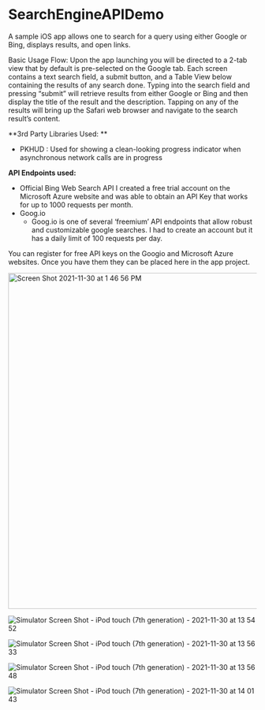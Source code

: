 # SearchEngineAPIDemo
A sample iOS app allows one to search for a query using either Google or Bing, displays results, and open links. 


Basic Usage Flow:
Upon the app launching you will be directed to a 2-tab view that by default is pre-selected on the Google tab. Each screen contains a text search field, a submit button, and a Table View below containing the results of any search done. Typing into the search field and pressing “submit” will retrieve results from either Google or Bing and then display the title of the result and the description. Tapping on any of the results will bring up the Safari web browser and navigate to the search result’s content. 

**3rd Party Libraries Used: **
- PKHUD : Used for showing a clean-looking progress indicator when asynchronous network calls are in progress


**API Endpoints used:**
- Official Bing Web Search API
	I created a free trial account on the Microsoft Azure website and was able to 	obtain an API Key that works for up to 1000 requests per month. 
- Goog.io
	- Goog.io is one of several ‘freemium’ API endpoints that allow robust and customizable google searches. I had to create an account but it has a daily limit of 100 requests per day. 


You can register for free API keys on the Googio and Microsoft Azure websites. Once you have them they can be placed here in the app project.

<img width="682" alt="Screen Shot 2021-11-30 at 1 46 56 PM" src="https://user-images.githubusercontent.com/6954210/144125922-41f0d6ce-008e-4e04-afcf-a8c10158df19.png">


![Simulator Screen Shot - iPod touch (7th generation) - 2021-11-30 at 13 54 52](https://user-images.githubusercontent.com/6954210/144128025-9a4756fe-52ba-45f9-a2fe-4a1f32aac88e.png)

![Simulator Screen Shot - iPod touch (7th generation) - 2021-11-30 at 13 56 33](https://user-images.githubusercontent.com/6954210/144128046-2d774191-3c34-4f51-b227-39018165748f.png)

![Simulator Screen Shot - iPod touch (7th generation) - 2021-11-30 at 13 56 48](https://user-images.githubusercontent.com/6954210/144128059-99a59cd5-75db-4300-876c-6410e4e090da.png)

![Simulator Screen Shot - iPod touch (7th generation) - 2021-11-30 at 14 01 43](https://user-images.githubusercontent.com/6954210/144128076-ea843ffd-4bc5-425b-ad74-bb08b169b39d.png)

